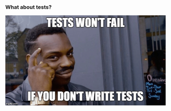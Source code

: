 ### What about tests?

![Meme testing](slides/migrate-to-vue3/images/meme-testing.png)


<aside class="notes">
</aside>
